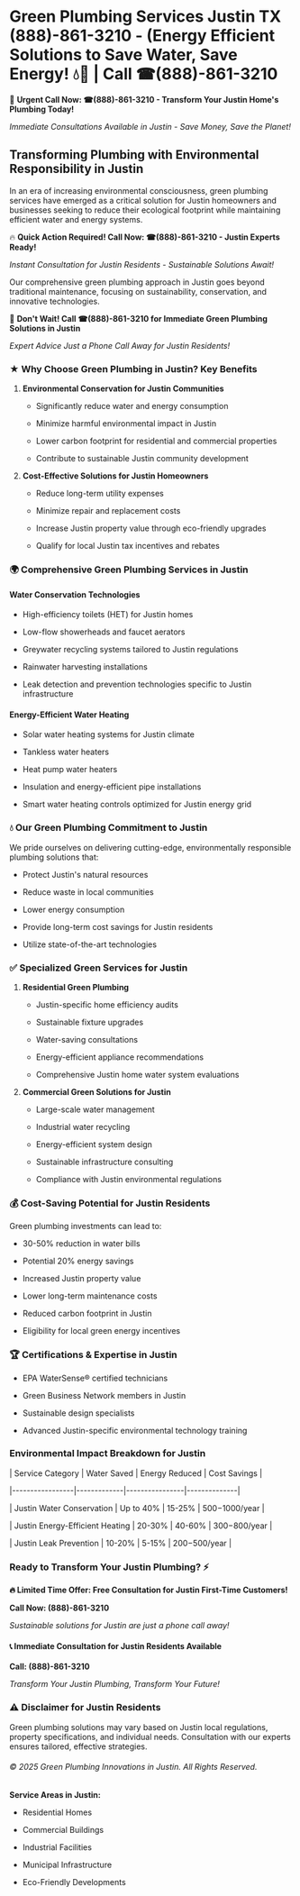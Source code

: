 # Green Plumbing Services Justin TX (888)-861-3210 - (Energy Efficient Solutions to Save Water, Save Energy! 💧🌿 | Call ☎(888)-861-3210

🚨 **Urgent Call Now: ☎(888)-861-3210 - Transform Your Justin Home's Plumbing Today!**
*Immediate Consultations Available in Justin - Save Money, Save the Planet!*

## Transforming Plumbing with Environmental Responsibility in Justin

In an era of increasing environmental consciousness, green plumbing services have emerged as a critical solution for Justin homeowners and businesses seeking to reduce their ecological footprint while maintaining efficient water and energy systems. 

🔥 **Quick Action Required! Call Now: ☎(888)-861-3210 - Justin Experts Ready!**
*Instant Consultation for Justin Residents - Sustainable Solutions Await!*

Our comprehensive green plumbing approach in Justin goes beyond traditional maintenance, focusing on sustainability, conservation, and innovative technologies.

🚨 **Don't Wait! Call ☎(888)-861-3210 for Immediate Green Plumbing Solutions in Justin**
*Expert Advice Just a Phone Call Away for Justin Residents!*

### ★ Why Choose Green Plumbing in Justin? Key Benefits

1. **Environmental Conservation for Justin Communities** 
   - Significantly reduce water and energy consumption
   - Minimize harmful environmental impact in Justin
   - Lower carbon footprint for residential and commercial properties
   - Contribute to sustainable Justin community development

2. **Cost-Effective Solutions for Justin Homeowners** 
   - Reduce long-term utility expenses
   - Minimize repair and replacement costs
   - Increase Justin property value through eco-friendly upgrades
   - Qualify for local Justin tax incentives and rebates

### 🌍 Comprehensive Green Plumbing Services in Justin

#### Water Conservation Technologies
- High-efficiency toilets (HET) for Justin homes
- Low-flow showerheads and faucet aerators
- Greywater recycling systems tailored to Justin regulations
- Rainwater harvesting installations
- Leak detection and prevention technologies specific to Justin infrastructure

#### Energy-Efficient Water Heating
- Solar water heating systems for Justin climate
- Tankless water heaters
- Heat pump water heaters
- Insulation and energy-efficient pipe installations
- Smart water heating controls optimized for Justin energy grid

### 💧 Our Green Plumbing Commitment to Justin

We pride ourselves on delivering cutting-edge, environmentally responsible plumbing solutions that:
- Protect Justin's natural resources
- Reduce waste in local communities
- Lower energy consumption
- Provide long-term cost savings for Justin residents
- Utilize state-of-the-art technologies

### ✅ Specialized Green Services for Justin

1. **Residential Green Plumbing**
   - Justin-specific home efficiency audits
   - Sustainable fixture upgrades
   - Water-saving consultations
   - Energy-efficient appliance recommendations
   - Comprehensive Justin home water system evaluations

2. **Commercial Green Solutions for Justin**
   - Large-scale water management
   - Industrial water recycling
   - Energy-efficient system design
   - Sustainable infrastructure consulting
   - Compliance with Justin environmental regulations

### 💰 Cost-Saving Potential for Justin Residents

Green plumbing investments can lead to:
- 30-50% reduction in water bills
- Potential 20% energy savings
- Increased Justin property value
- Lower long-term maintenance costs
- Reduced carbon footprint in Justin
- Eligibility for local green energy incentives

### 🏆 Certifications & Expertise in Justin

- EPA WaterSense® certified technicians
- Green Business Network members in Justin
- Sustainable design specialists
- Advanced Justin-specific environmental technology training

### Environmental Impact Breakdown for Justin

| Service Category | Water Saved | Energy Reduced | Cost Savings |
|-----------------|-------------|----------------|--------------|
| Justin Water Conservation | Up to 40% | 15-25% | $500-$1000/year |
| Justin Energy-Efficient Heating | 20-30% | 40-60% | $300-$800/year |
| Justin Leak Prevention | 10-20% | 5-15% | $200-$500/year |

### Ready to Transform Your Justin Plumbing? ⚡

**🔥 Limited Time Offer: Free Consultation for Justin First-Time Customers!**

**Call Now: (888)-861-3210**
*Sustainable solutions for Justin are just a phone call away!*

#### 📞 Immediate Consultation for Justin Residents Available

**Call: (888)-861-3210**
*Transform Your Justin Plumbing, Transform Your Future!*

### ⚠️ Disclaimer for Justin Residents

Green plumbing solutions may vary based on Justin local regulations, property specifications, and individual needs. Consultation with our experts ensures tailored, effective strategies.

###### © 2025 Green Plumbing Innovations in Justin. All Rights Reserved.

**Service Areas in Justin:** 
- Residential Homes
- Commercial Buildings
- Industrial Facilities
- Municipal Infrastructure
- Eco-Friendly Developments
